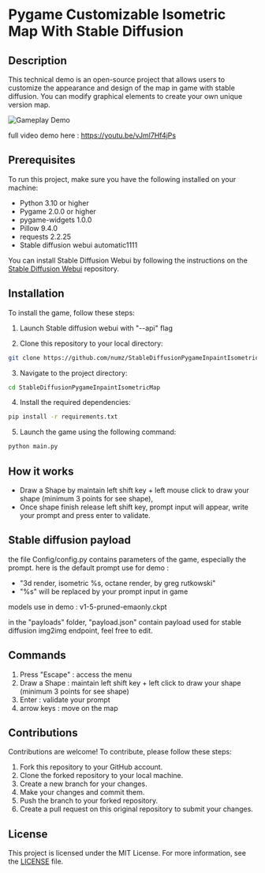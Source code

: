 # Pygame Customizable Isometric Map With Stable Diffusion 

## Description

This technical demo is an open-source project that allows users to customize the appearance and design of the map in game with stable diffusion. You can modify graphical elements to create your own unique version map.

![Gameplay Demo](temp/demo.gif)

full video demo here : https://youtu.be/vJml7Hf4jPs

## Prerequisites

To run this project, make sure you have the following installed on your machine:

- Python 3.10 or higher
- Pygame 2.0.0 or higher
- pygame-widgets 1.0.0
- Pillow 9.4.0
- requests 2.2.25
- Stable diffusion webui automatic1111

You can install Stable Diffusion Webui by following the instructions on the [Stable Diffusion Webui](https://github.com/AUTOMATIC1111/stable-diffusion-webui) repository.


## Installation

To install the game, follow these steps:

1. Launch Stable diffusion webui with "--api" flag

2. Clone this repository to your local directory:

```bash
git clone https://github.com/numz/StableDiffusionPygameInpaintIsometricMap.git
```

3. Navigate to the project directory:
    
```bash
cd StableDiffusionPygameInpaintIsometricMap
```

4. Install the required dependencies:
```bash
pip install -r requirements.txt
```

5. Launch the game using the following command:
```bash
python main.py
```
## How it works

- Draw a Shape by maintain left shift key + left mouse click to draw your shape (minimum 3 points for see shape), 
- Once shape finish release left shift key, prompt input will appear, write your prompt and press enter to validate.

## Stable diffusion payload
the file Config/config.py contains parameters of the game, especially the prompt.
here is the default prompt use for demo :
- "3d render, isometric %s, octane render, by greg rutkowski"
- "%s" will be replaced by your prompt input in game

models use in demo : v1-5-pruned-emaonly.ckpt

in the "payloads" folder, "payload.json" contain payload used for stable diffusion img2img endpoint, feel free to edit.

## Commands

1. Press "Escape" : access the menu
2. Draw a Shape : maintain left shift key + left click to draw your shape (minimum 3 points for see shape)
3. Enter : validate your prompt 
4. arrow keys : move on the map 

## Contributions

Contributions are welcome! To contribute, please follow these steps:

1. Fork this repository to your GitHub account.
2. Clone the forked repository to your local machine.
3. Create a new branch for your changes.
4. Make your changes and commit them.
5. Push the branch to your forked repository.
6. Create a pull request on this original repository to submit your changes.

## License

This project is licensed under the MIT License. For more information, see the [LICENSE](LICENSE) file.

